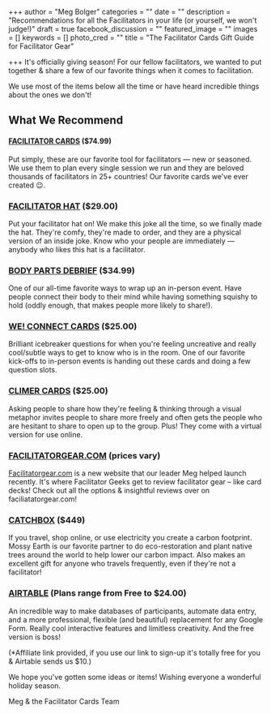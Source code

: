 +++
author = "Meg Bolger"
categories = ""
date = ""
description = "Recommendations for all the Facilitators in your life (or yourself, we won't judge!)"
draft = true
facebook_discussion = ""
featured_image = ""
images = []
keywords = []
photo_cred = ""
title = "The Facilitator Cards Gift Guide for Facilitator Gear"

+++
It's officially giving season! For our fellow facilitators, we wanted to put together & share a few of our favorite things when it comes to facilitation.

We use most of the items below all the time or have heard incredible things about the ones we don't!

## What We Recommend

#### [FACILITATOR CARDS](https://shop.facilitator.cards/products/facilitator-cards?utm_campaign=Shop%20Now&utm_medium=nav&utm_source=fc) ($74.99)

Put simply, these are our favorite tool for facilitators — new or seasoned. We use them to plan every single session we run and they are beloved thousands of facilitators in 25+ countries! Our favorite cards we've ever created 😉.

### [FACILITATOR HAT](https://shop.facilitator.cards/collections/merch/products/facilitator-hat) ($29.00)

Put your facilitator hat on! We make this joke all the time, so we finally made the hat. They're comfy, they're made to order, and they are a physical version of an inside joke. Know who your people are immediately — anybody who likes this hat is a facilitator.

### [BODY PARTS DEBRIEF](https://www.trainingwheelsgear.com/products/body-part-deluxe) ($34.99)

One of our all-time favorite ways to wrap up an in-person event. Have people connect their body to their mind while having something squishy to hold (oddly enough, that makes people more likely to share!).

### [WE! CONNECT CARDS](https://weand.me/product/we-connect-cards/) ($25.00)

Brilliant icebreaker questions for when you're feeling uncreative and really cool/subtle ways to get to know who is in the room. One of our favorite kick-offs to in-person events is handing out these cards and doing a few question slots.

### [CLIMER CARDS](https://climercards.com/buy-now/) ($25.00)

Asking people to share how they're feeling & thinking through a visual metaphor invites people to share more freely and often gets the people who are hesitant to share to open up to the group. Plus! They come with a virtual version for use online.

### [FACILITATORGEAR.COM]() (prices vary)

[Facilitatorgear.com](http://facilitatorgear.com/) is a new website that our leader Meg helped launch recently. It's where Facilitator Geeks get to review facilitator gear – like card decks! Check out all the options & insightful reviews over on faciliatatorgear.com!

### [CATCHBOX]() ($449)

If you travel, shop online, or use electricity you create a carbon footprint. Mossy Earth is our favorite partner to do eco-restoration and plant native trees around the world to help lower our carbon impact. Also makes an excellent gift for anyone who travels frequently, even if they're not a facilitator!

### [AIRTABLE](https://airtable.com/invite/r/SfqPiwTs) (Plans range from Free to $24.00)

An incredible way to make databases of participants, automate data entry, and a more professional, flexible (and beautiful) replacement for any Google Form. Really cool interactive features and limitless creativity. And the free version is boss!

(*Affiliate link provided, if you use our link to sign-up it's totally free for you & Airtable sends us $10.)

We hope you've gotten some ideas or items! Wishing everyone a wonderful holiday season.

Meg & the Facilitator Cards Team